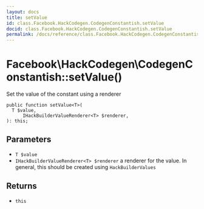 ```yaml
---
layout: docs
title: setValue
id: class.Facebook.HackCodegen.CodegenConstantish.setValue
docid: class.Facebook.HackCodegen.CodegenConstantish.setValue
permalink: /docs/reference/class.Facebook.HackCodegen.CodegenConstantish.setValue/
---
```

# Facebook\\HackCodegen\\CodegenConstantish::setValue()




Set the value of the constant using a renderer




``` Hack
public function setValue<T>(
  T $value,
      IHackBuilderValueRenderer<T> $renderer,
): this;
```




## Parameters




- ` T $value `
- ` IHackBuilderValueRenderer<T> $renderer ` a renderer for the value. In general, this should be
  created using `` HackBuilderValues ``




## Returns




+ ` this `